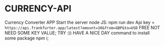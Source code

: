 # CURRENCY-API
Currency Converter APP
Start the server node JS: npm run dev 
Api key = `https://api.frankfurter.app/latest?amount=10&from=GBP&to=USD` FREE NOT NEED SOME KEY VALUE; TRY :))
HAVE A NICE DAY command to install some package npm i;


